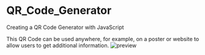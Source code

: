 # QR_Code_Generator
Creating a QR Code Generator with JavaScript

This QR Code can be used anywhere, for example, on a poster or website to allow users to get additional information. 
![preview](https://github.com/Sathish14325/QR_Code_Generator/assets/140421254/45a4b2d1-fb18-45c5-beae-f43521965da2)
